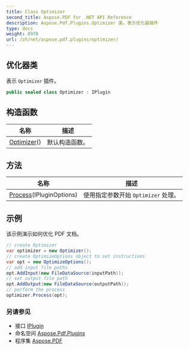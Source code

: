 ```yaml
---
title: Class Optimizer
second_title: Aspose.PDF for .NET API Reference
description: Aspose.Pdf.Plugins.Optimizer 类。表示优化器插件
type: docs
weight: 8970
url: /zh/net/aspose.pdf.plugins/optimizer/
---
```

## 优化器类

表示 `Optimizer` 插件。

```csharp
public sealed class Optimizer : IPlugin
```

## 构造函数

| 名称 | 描述 |
| --- | --- |
| [Optimizer](optimizer/)() | 默认构造函数。 |

## 方法

| 名称 | 描述 |
| --- | --- |
| [Process](../../aspose.pdf.plugins/optimizer/process/)(IPluginOptions) | 使用指定参数开始 `Optimizer` 处理。 |

## 示例

该示例演示如何优化 PDF 文档。

```csharp
// create Optimizer
var optimizer = new Optimizer();
// create OptimizeOptions object to set instructions
var opt = new OptimizeOptions();
// add input file paths
opt.AddInput(new FileDataSource(inputPath));
// set output file path
opt.AddOutput(new FileDataSource(outputPath));
// perform the process
optimizer.Process(opt);
```

### 另请参见

* 接口 [IPlugin](../iplugin/)
* 命名空间 [Aspose.Pdf.Plugins](../../aspose.pdf.plugins/)
* 程序集 [Aspose.PDF](../../)
